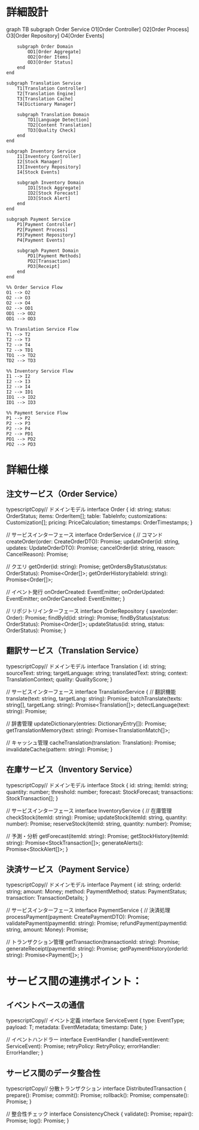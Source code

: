 # 詳細設計

graph TB
    subgraph Order Service
        O1[Order Controller]
        O2[Order Process]
        O3[Order Repository]
        O4[Order Events]
        
        subgraph Order Domain
            OD1[Order Aggregate]
            OD2[Order Items]
            OD3[Order Status]
        end
    end

    subgraph Translation Service
        T1[Translation Controller]
        T2[Translation Engine]
        T3[Translation Cache]
        T4[Dictionary Manager]
        
        subgraph Translation Domain
            TD1[Language Detection]
            TD2[Content Translation]
            TD3[Quality Check]
        end
    end

    subgraph Inventory Service
        I1[Inventory Controller]
        I2[Stock Manager]
        I3[Inventory Repository]
        I4[Stock Events]
        
        subgraph Inventory Domain
            ID1[Stock Aggregate]
            ID2[Stock Forecast]
            ID3[Stock Alert]
        end
    end

    subgraph Payment Service
        P1[Payment Controller]
        P2[Payment Process]
        P3[Payment Repository]
        P4[Payment Events]
        
        subgraph Payment Domain
            PD1[Payment Methods]
            PD2[Transaction]
            PD3[Receipt]
        end
    end

    %% Order Service Flow
    O1 --> O2
    O2 --> O3
    O2 --> O4
    O2 --> OD1
    OD1 --> OD2
    OD1 --> OD3

    %% Translation Service Flow
    T1 --> T2
    T2 --> T3
    T2 --> T4
    T2 --> TD1
    TD1 --> TD2
    TD2 --> TD3

    %% Inventory Service Flow
    I1 --> I2
    I2 --> I3
    I2 --> I4
    I2 --> ID1
    ID1 --> ID2
    ID1 --> ID3

    %% Payment Service Flow
    P1 --> P2
    P2 --> P3
    P2 --> P4
    P2 --> PD1
    PD1 --> PD2
    PD2 --> PD3


# 詳細仕様

## 注文サービス（Order Service）

typescriptCopy// ドメインモデル
interface Order {
  id: string;
  status: OrderStatus;
  items: OrderItem[];
  table: TableInfo;
  customizations: Customization[];
  pricing: PriceCalculation;
  timestamps: OrderTimestamps;
}

// サービスインターフェース
interface OrderService {
  // コマンド
  createOrder(order: CreateOrderDTO): Promise<Order>;
  updateOrder(id: string, updates: UpdateOrderDTO): Promise<Order>;
  cancelOrder(id: string, reason: CancelReason): Promise<void>;
  
  // クエリ
  getOrder(id: string): Promise<Order>;
  getOrdersByStatus(status: OrderStatus): Promise<Order[]>;
  getOrderHistory(tableId: string): Promise<Order[]>;
  
  // イベント発行
  onOrderCreated: EventEmitter;
  onOrderUpdated: EventEmitter;
  onOrderCancelled: EventEmitter;
}

// リポジトリインターフェース
interface OrderRepository {
  save(order: Order): Promise<void>;
  findById(id: string): Promise<Order>;
  findByStatus(status: OrderStatus): Promise<Order[]>;
  updateStatus(id: string, status: OrderStatus): Promise<void>;
}

## 翻訳サービス（Translation Service）

typescriptCopy// ドメインモデル
interface Translation {
  id: string;
  sourceText: string;
  targetLanguage: string;
  translatedText: string;
  context: TranslationContext;
  quality: QualityScore;
}

// サービスインターフェース
interface TranslationService {
  // 翻訳機能
  translate(text: string, targetLang: string): Promise<Translation>;
  batchTranslate(texts: string[], targetLang: string): Promise<Translation[]>;
  detectLanguage(text: string): Promise<LanguageInfo>;
  
  // 辞書管理
  updateDictionary(entries: DictionaryEntry[]): Promise<void>;
  getTranslationMemory(text: string): Promise<TranslationMatch[]>;
  
  // キャッシュ管理
  cacheTranslation(translation: Translation): Promise<void>;
  invalidateCache(pattern: string): Promise<void>;
}

## 在庫サービス（Inventory Service）

typescriptCopy// ドメインモデル
interface Stock {
  id: string;
  itemId: string;
  quantity: number;
  threshold: number;
  forecast: StockForecast;
  transactions: StockTransaction[];
}

// サービスインターフェース
interface InventoryService {
  // 在庫管理
  checkStock(itemId: string): Promise<StockStatus>;
  updateStock(itemId: string, quantity: number): Promise<void>;
  reserveStock(itemId: string, quantity: number): Promise<ReservationToken>;
  
  // 予測・分析
  getForecast(itemId: string): Promise<StockForecast>;
  getStockHistory(itemId: string): Promise<StockTransaction[]>;
  generateAlerts(): Promise<StockAlert[]>;
}

## 決済サービス（Payment Service）

typescriptCopy// ドメインモデル
interface Payment {
  id: string;
  orderId: string;
  amount: Money;
  method: PaymentMethod;
  status: PaymentStatus;
  transaction: TransactionDetails;
}

// サービスインターフェース
interface PaymentService {
  // 決済処理
  processPayment(payment: CreatePaymentDTO): Promise<Payment>;
  validatePayment(paymentId: string): Promise<ValidationResult>;
  refundPayment(paymentId: string, amount: Money): Promise<RefundResult>;
  
  // トランザクション管理
  getTransaction(transactionId: string): Promise<TransactionDetails>;
  generateReceipt(paymentId: string): Promise<Receipt>;
  getPaymentHistory(orderId: string): Promise<Payment[]>;
}

# サービス間の連携ポイント：

## イベントベースの通信

typescriptCopy// イベント定義
interface ServiceEvent<T> {
  type: EventType;
  payload: T;
  metadata: EventMetadata;
  timestamp: Date;
}

// イベントハンドラー
interface EventHandler<T> {
  handleEvent(event: ServiceEvent<T>): Promise<void>;
  retryPolicy: RetryPolicy;
  errorHandler: ErrorHandler;
}

## サービス間のデータ整合性

typescriptCopy// 分散トランザクション
interface DistributedTransaction {
  prepare(): Promise<void>;
  commit(): Promise<void>;
  rollback(): Promise<void>;
  compensate(): Promise<void>;
}

// 整合性チェック
interface ConsistencyCheck {
  validate(): Promise<ValidationResult>;
  repair(): Promise<RepairResult>;
  log(): Promise<void>;
}